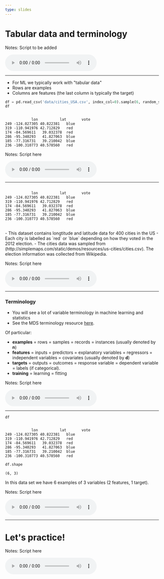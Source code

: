 ```yaml
---
type: slides
---
```


# Tabular data and terminology

Notes: Script to be added
<html>
<audio controls >
  <source src="572_placeholder_audio.mp3" />
</audio></html>


---

- For ML we typically work with "tabular data"
- Rows are examples
- Columns are features (the last column is typically the target)

```python
df = pd.read_csv('data/cities_USA.csv', index_col=0).sample(6, random_state=100)
df
```

```out

            lon 	     lat	   vote
249	-124.027305	40.822381	blue
319	-110.941976	42.712829	red
174	-84.569611	 39.032378	red
286	-95.340293	 41.827063	blue
185	-77.316731	 39.210042	blue
236	-100.310773	40.578560	red

```
Notes: Script here
<html>
<audio controls >
  <source src="572_placeholder_audio.mp3" />
</audio></html>

---

  

```out

            lon 	     lat	   vote
249	-124.027305	40.822381	blue
319	-110.941976	42.712829	red
174	-84.569611	 39.032378	red
286	-95.340293	 41.827063	blue
185	-77.316731	 39.210042	blue
236	-100.310773	40.578560	red

```
<br>    
- This dataset contains longtitude and latitude data for 400 cities in the US
- Each city is labelled as `red` or `blue` depending on how they voted in the 2012 election.
- The cities data was sampled from (http://simplemaps.com/static/demos/resources/us-cities/cities.csv). The election information was collected from Wikipedia.

Notes: Script here
<html>
<audio controls >
  <source src="572_placeholder_audio.mp3" />
</audio></html>

---

### Terminology


- You will see a lot of variable terminology in machine learning and statistics
- See the MDS terminology resource [here](https://ubc-mds.github.io/resources_pages/terminology/).

Of particular:
- **examples** = rows = samples = records = instances (usually denoted by **n**)
- **features** = inputs = predictors = explanatory variables = regressors = independent variables = covariates (usually denoted by **d**)
- **targets** = outputs = outcomes = response variable = dependent variable = labels (if categorical).
- **training** = learning = fitting

Notes: Script here
<html>
<audio controls >
  <source src="572_placeholder_audio.mp3" />
</audio></html>


---

```python
df
```

```out

            lon 	     lat	   vote
249	-124.027305	40.822381	blue
319	-110.941976	42.712829	red
174	-84.569611	 39.032378	red
286	-95.340293	 41.827063	blue
185	-77.316731	 39.210042	blue
236	-100.310773	40.578560	red

```

```python
df.shape
```

```out
(6, 3)
```

In this data set we have 6 examples of 3 variables (2 features, 1 target).

Notes: Script here
<html>
<audio controls >
  <source src="572_placeholder_audio.mp3" />
</audio></html>


---

# Let's practice!

Notes: Script here
<html>
<audio controls >
  <source src="572_placeholder_audio.mp3" />
</audio></html>

